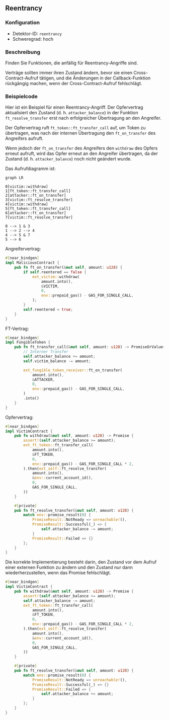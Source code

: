 
## Reentrancy

### Konfiguration

* Detektor-ID: `reentrancy`
* Schweregrad: hoch

### Beschreibung

Finden Sie Funktionen, die anfällig für Reentrancy-Angriffe sind.

Verträge sollten immer ihren Zustand ändern, bevor sie einen Cross-Contract-Aufruf tätigen, und die Änderungen in der Callback-Funktion rückgängig machen, wenn der Cross-Contract-Aufruf fehlschlägt.

### Beispielcode

Hier ist ein Beispiel für einen Reentrancy-Angriff. Der Opfervertrag aktualisiert den Zustand (d. h. `attacker_balance`) in der Funktion `ft_resolve_transfer` erst nach erfolgreicher Übertragung an den Angreifer.

Der Opfervertrag ruft `ft_token::ft_transfer_call` auf, um Token zu übertragen, was nach der internen Übertragung den `ft_on_transfer` des Angreifers aufruft.

Wenn jedoch der `ft_on_transfer` des Angreifers den `withdraw` des Opfers erneut aufruft, wird das Opfer erneut an den Angreifer übertragen, da der Zustand (d. h. `attacker_balance`) noch nicht geändert wurde.

Das Aufrufdiagramm ist:

```mermaid
graph LR

0[victim::withdraw]
1[ft_token::ft_transfer_call]
2[attacker::ft_on_transfer]
3[victim::ft_resolve_transfer]
4[victim::withdraw]
5[ft_token::ft_transfer_call]
6[attacker::ft_on_transfer]
7[victim::ft_resolve_transfer]

0 --> 1 & 3
1 --> 2 --> 4
4 --> 5 & 7
5 --> 6
```

Angreifervertrag:

```rust
#[near_bindgen]
impl MaliciousContract {
    pub fn ft_on_transfer(&mut self, amount: u128) {
        if self.reentered == false {
            ext_victim::withdraw(
                amount.into(),
                &VICTIM,
                0,
                env::prepaid_gas() - GAS_FOR_SINGLE_CALL,
            );
        }
        self.reentered = true;
    }
}

```

FT-Vertrag:

```rust
#[near_bindgen]
impl FungibleToken {
    pub fn ft_transfer_call(&mut self, amount: u128) -> PromiseOrValue<U128> {
        // Interner Transfer
        self.attacker_balance += amount;
        self.victim_balance -= amount;

        ext_fungible_token_receiver::ft_on_transfer(
            amount.into(),
            &ATTACKER,
            0,
            env::prepaid_gas() - GAS_FOR_SINGLE_CALL,
        )
        .into()
    }
}
```

Opfervertrag:

```rust
#[near_bindgen]
impl VictimContract {
    pub fn withdraw(&mut self, amount: u128) -> Promise {
        assert!(self.attacker_balance >= amount);
        ext_ft_token::ft_transfer_call(
            amount.into(),
            &FT_TOKEN,
            0,
            env::prepaid_gas() - GAS_FOR_SINGLE_CALL * 2,
        ).then(ext_self::ft_resolve_transfer(
            amount.into(),
            &env::current_account_id(),
            0,
            GAS_FOR_SINGLE_CALL,
        ))
    }

    #[private]
    pub fn ft_resolve_transfer(&mut self, amount: u128) {
        match env::promise_result(0) {
            PromiseResult::NotReady => unreachable!(),
            PromiseResult::Successful(_) => {
                self.attacker_balance -= amount;
            }
            PromiseResult::Failed => {}
        };
    }
}
```

Die korrekte Implementierung besteht darin, den Zustand vor dem Aufruf einer externen Funktion zu ändern und den Zustand nur dann wiederherzustellen, wenn das Promise fehlschlägt.

```rust
#[near_bindgen]
impl VictimContract {
    pub fn withdraw(&mut self, amount: u128) -> Promise {
        assert!(self.attacker_balance >= amount);
        self.attacker_balance -= amount;
        ext_ft_token::ft_transfer_call(
            amount.into(),
            &FT_TOKEN,
            0,
            env::prepaid_gas() - GAS_FOR_SINGLE_CALL * 2,
        ).then(ext_self::ft_resolve_transfer(
            amount.into(),
            &env::current_account_id(),
            0,
            GAS_FOR_SINGLE_CALL,
        ))
    }

    #[private]
    pub fn ft_resolve_transfer(&mut self, amount: u128) {
        match env::promise_result(0) {
            PromiseResult::NotReady => unreachable!(),
            PromiseResult::Successful(_) => {}
            PromiseResult::Failed => {
                self.attacker_balance += amount;
            }
        };
    }
}
```
